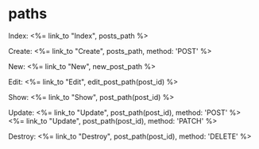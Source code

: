 # paths


Index:
   <%= link_to "Index", posts_path %>

Create:
   <%= link_to "Create", posts_path, method: 'POST' %>

New:
   <%= link_to "New", new_post_path %>

Edit:
   <%= link_to "Edit", edit_post_path(post_id) %>

Show:
   <%= link_to "Show", post_path(post_id) %>

Update:
   <%= link_to "Update", post_path(post_id), method: 'POST' %>
   <%= link_to "Update", post_path(post_id), method: 'PATCH' %>

Destroy:
   <%= link_to "Destroy", post_path(post_id), method: 'DELETE' %>